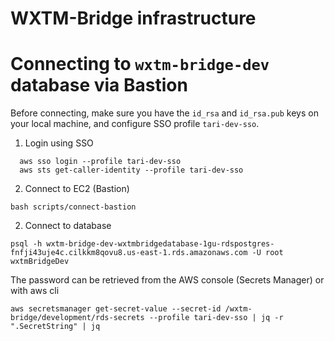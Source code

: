 # WXTM-Bridge infrastructure

# Connecting to `wxtm-bridge-dev` database via Bastion

Before connecting, make sure you have the `id_rsa` and `id_rsa.pub` keys on your local machine, and configure SSO profile `tari-dev-sso`.

1. Login using SSO

```
  aws sso login --profile tari-dev-sso
  aws sts get-caller-identity --profile tari-dev-sso

```

2. Connect to EC2 (Bastion)

```
bash scripts/connect-bastion
```

2. Connect to database

```
psql -h wxtm-bridge-dev-wxtmbridgedatabase-1gu-rdspostgres-fnfji43uje4c.cilkkm8qovu8.us-east-1.rds.amazonaws.com -U root wxtmBridgeDev

```

The password can be retrieved from the AWS console (Secrets Manager) or with aws cli

```
aws secretsmanager get-secret-value --secret-id /wxtm-bridge/development/rds-secrets --profile tari-dev-sso | jq -r ".SecretString" | jq

```
